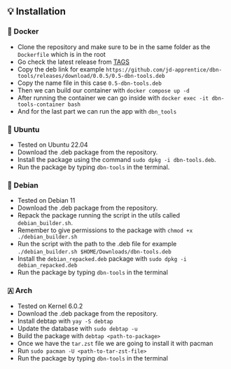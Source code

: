 ## 💡 Installation

### 🐋 Docker

- Clone the repository and make sure to be in the same folder as the `Dockerfile` which is in the root
- Go check the latest release from [TAGS](https://github.com/jd-apprentice/dbn-tools/tags)
- Copy the deb link for example `https://github.com/jd-apprentice/dbn-tools/releases/download/0.0.5/0.5-dbn-tools.deb`
- Copy the name file in this case `0.5-dbn-tools.deb`
- Then we can build our container with `docker compose up -d`
- After running the container we can go inside with `docker exec -it dbn-tools-container bash`
- And for the last part we can run the app with `dbn_tools`

### 🤎 Ubuntu

- Tested on Ubuntu 22.04
- Download the .deb package from the repository.
- Install the package using the command `sudo dpkg -i dbn-tools.deb`.
- Run the package by typing `dbn-tools` in the terminal.

### 🍎 Debian

- Tested on Debian 11
- Download the .deb package from the repository.
- Repack the package running the script in the utils called `debian_builder.sh`.
- Remember to give permissions to the package with `chmod +x ./debian_builder.sh`
- Run the script with the path to the .deb file for example `./debian_builder.sh $HOME/Downloads/dbn-tools.deb`
- Install the `debian_repacked.deb` package with `sudo dpkg -i debian_repacked.deb`
- Run the package by typing `dbn-tools` in the terminal

### 🇦 Arch

- Tested on Kernel 6.0.2
- Download the .deb package from the repository.
- Install debtap with `yay -S debtap`
- Update the database with `sudo debtap -u`
- Build the package with `debtap <path-to-package>`
- Once we have the `tar.zst` file we are going to install it with pacman
- Run `sudo pacman -U <path-to-tar-zst-file>`
- Run the package by typing `dbn-tools` in the terminal
